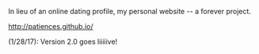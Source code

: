 In lieu of an online dating profile, my personal website -- a forever project.

http://patiences.github.io/

(1/28/17): Version 2.0 goes liiiiive! 
